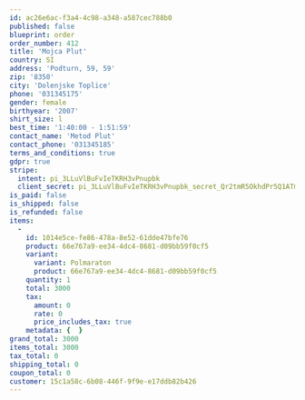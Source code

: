 ```yaml
---
id: ac26e6ac-f3a4-4c98-a348-a587cec788b0
published: false
blueprint: order
order_number: 412
title: 'Mojca Plut'
country: SI
address: 'Podturn, 59, 59'
zip: '8350'
city: 'Dolenjske Toplice'
phone: '031345175'
gender: female
birthyear: '2007'
shirt_size: l
best_time: '1:40:00 - 1:51:59'
contact_name: 'Metod Plut'
contact_phone: '031345185'
terms_and_conditions: true
gdpr: true
stripe:
  intent: pi_3LLuVlBuFvIeTKRH3vPnupbk
  client_secret: pi_3LLuVlBuFvIeTKRH3vPnupbk_secret_Qr2tmR5OkhdPr5Q1ATmBEVenc
is_paid: false
is_shipped: false
is_refunded: false
items:
  -
    id: 1014e5ce-fe86-478a-8e52-61dde47bfe76
    product: 66e767a9-ee34-4dc4-8681-d09bb59f0cf5
    variant:
      variant: Polmaraton
      product: 66e767a9-ee34-4dc4-8681-d09bb59f0cf5
    quantity: 1
    total: 3000
    tax:
      amount: 0
      rate: 0
      price_includes_tax: true
    metadata: {  }
grand_total: 3000
items_total: 3000
tax_total: 0
shipping_total: 0
coupon_total: 0
customer: 15c1a58c-6b08-446f-9f9e-e17ddb82b426
---
```

